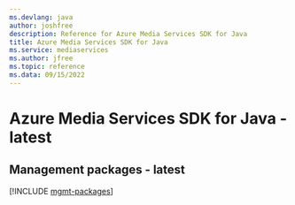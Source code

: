 ```yaml
---
ms.devlang: java
author: joshfree
description: Reference for Azure Media Services SDK for Java
title: Azure Media Services SDK for Java
ms.service: mediaservices
ms.author: jfree
ms.topic: reference
ms.data: 09/15/2022
---
```

# Azure Media Services SDK for Java - latest

## Management packages - latest
[!INCLUDE [mgmt-packages](media-services-mgmt-index.md)]
